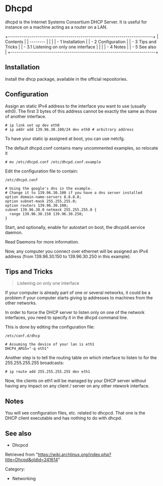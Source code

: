 Dhcpd
=====

dhcpd is the Internet Systems Consortium DHCP Server. It is useful for
instance on a machine acting as a router on a LAN.

+--------------------------------------------------------------------------+
| Contents                                                                 |
| --------                                                                 |
|                                                                          |
| -   1 Installation                                                       |
| -   2 Configuration                                                      |
| -   3 Tips and Tricks                                                    |
|     -   3.1 Listening on only one interface                              |
|                                                                          |
| -   4 Notes                                                              |
| -   5 See also                                                           |
+--------------------------------------------------------------------------+

Installation
------------

Install the dhcp package, available in the official repositories.

Configuration
-------------

Assign an static IPv4 address to the interface you want to use (usually
eth0). The first 3 bytes of this address cannot be exactly the same as
those of another interface.

    # ip link set up dev eth0
    # ip addr add 139.96.30.100/24 dev eth0 # arbitrary address

To have your static ip assigned at boot, you can use netcfg.

The default dhcpd.conf contains many uncommented examples, so relocate
it

    # mv /etc/dhcpd.conf /etc/dhcpd.conf.example

Edit the configuration file to contain:

    /etc/dhcpd.conf

    # Using the google's dns in the example.
    # Change it to 139.96.30.100 if you have a dns server installed
    option domain-name-servers 8.8.8.8;
    option subnet-mask 255.255.255.0;
    option routers 139.96.30.100;
    subnet 139.96.30.0 netmask 255.255.255.0 {
      range 139.96.30.150 139.96.30.250;
    }

Start, and optionally, enable for autostart on boot, the dhcpd4.service
daemon.

Read Daemons for more information.

Now, any computer you connect over ethernet will be assigned an IPv4
address (from 139.96.30.150 to 139.96.30.250 in this example).

Tips and Tricks
---------------

> Listening on only one interface

If your computer is already part of one or several networks, it could be
a problem if your computer starts giving ip addresses to machines from
the other networks.

In order to force the DHCP server to listen only on one of the network
interfaces, you need to specify it in the dhcpd command line.

This is done by editing the configuration file:

    /etc/conf.d/dhcp

    # Assuming the device of your lan is eth1
    DHCP4_ARGS="-q eth1"

Another step is to tell the routing table on which interface to listen
to for the 255.255.255.255 broadcasts:

    # ip route add 255.255.255.255 dev eth1

Now, the clients on eth1 will be managed by your DHCP server without
having any impact on any client / server on any other ntework interface.

Notes
-----

You will see configuration files, etc. related to dhcpcd. That one is
the DHCP client executable and has nothing to do with dhcpd.

See also
--------

-   Dhcpcd

Retrieved from
"https://wiki.archlinux.org/index.php?title=Dhcpd&oldid=241614"

Category:

-   Networking
